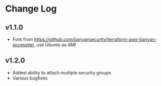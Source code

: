 # Change Log

## v1.1.0

* Fork from https://github.com/banyansecurity/terraform-aws-banyan-accesstier, use Ubuntu as AMI

## v1.2.0

* Added ability to attach multiple security groups
* Various bugfixes